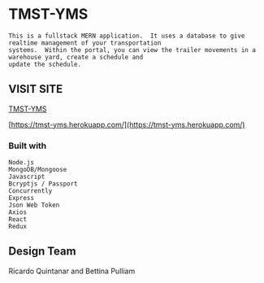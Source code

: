 # TMST-YMS
```
This is a fullstack MERN application.  It uses a database to give realtime management of your transportation 
systems.  Within the portal, you can view the trailer movements in a warehouse yard, create a schedule and 
update the schedule.
```
## VISIT SITE

[TMST-YMS](https://tmst-yms.herokuapp.com/)

[https://tmst-yms.herokuapp.com/](https://tmst-yms.herokuapp.com/)

### Built with
    Node.js
    MongoDB/Mongoose
    Javascript
    Bcryptjs / Passport
    Concurrently
    Express
    Json Web Token
    Axios
    React
    Redux

## Design Team
Ricardo Quintanar and Bettina Pulliam
